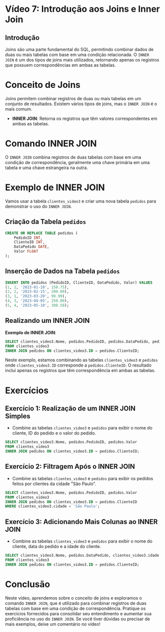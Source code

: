 # Vídeo 7: Introdução aos Joins e Inner Join

## Introdução

Joins são uma parte fundamental do SQL, permitindo combinar dados de duas ou mais tabelas com base em uma condição relacionada. O `INNER JOIN` é um dos tipos de joins mais utilizados, retornando apenas os registros que possuem correspondências em ambas as tabelas.

# Conceito de Joins

Joins permitem combinar registros de duas ou mais tabelas em um conjunto de resultados. Existem vários tipos de joins, mas o `INNER JOIN` é o mais comum. 

- **INNER JOIN**: Retorna os registros que têm valores correspondentes em ambas as tabelas.

# Comando INNER JOIN

O `INNER JOIN` combina registros de duas tabelas com base em uma condição de correspondência, geralmente uma chave primária em uma tabela e uma chave estrangeira na outra.

# Exemplo de INNER JOIN

Vamos usar a tabela `clientes_video3` e criar uma nova tabela `pedidos` para demonstrar o uso do `INNER JOIN`.

## Criação da Tabela `pedidos`

```sql
CREATE OR REPLACE TABLE pedidos (
    PedidoID INT,
    ClienteID INT,
    DataPedido DATE,
    Valor FLOAT
);
```

## Inserção de Dados na Tabela `pedidos`

```sql
INSERT INTO pedidos (PedidoID, ClienteID, DataPedido, Valor) VALUES
(1, 1, '2023-01-10', 150.75),
(2, 2, '2023-02-15', 200.00),
(3, 1, '2023-03-20', 99.99),
(4, 3, '2023-04-05', 250.00),
(5, 4, '2023-05-10', 300.50);
```

## Realizando um INNER JOIN

**Exemplo de INNER JOIN**:

```sql
SELECT clientes_video3.Nome, pedidos.PedidoID, pedidos.DataPedido, pedidos.Valor
FROM clientes_video3
INNER JOIN pedidos ON clientes_video3.ID = pedidos.ClienteID;
```

Neste exemplo, estamos combinando as tabelas `clientes_video3` e `pedidos` onde `clientes_video3.ID` corresponde a `pedidos.ClienteID`. O resultado inclui apenas os registros que têm correspondência em ambas as tabelas.

# Exercícios

## Exercício 1: Realização de um INNER JOIN Simples

- Combine as tabelas `clientes_video3` e `pedidos` para exibir o nome do cliente, ID do pedido e o valor do pedido.

```sql
SELECT clientes_video3.Nome, pedidos.PedidoID, pedidos.Valor
FROM clientes_video3
INNER JOIN pedidos ON clientes_video3.ID = pedidos.ClienteID;
```

## Exercício 2: Filtragem Após o INNER JOIN

- Combine as tabelas `clientes_video3` e `pedidos` para exibir os pedidos feitos por clientes da cidade "São Paulo".

```sql
SELECT clientes_video3.Nome, pedidos.PedidoID, pedidos.Valor
FROM clientes_video3
INNER JOIN pedidos ON clientes_video3.ID = pedidos.ClienteID
WHERE clientes_video3.cidade = 'São Paulo';
```

## Exercício 3: Adicionando Mais Colunas ao INNER JOIN

- Combine as tabelas `clientes_video3` e `pedidos` para exibir o nome do cliente, data do pedido e a idade do cliente.

```sql
SELECT clientes_video3.Nome, pedidos.DataPedido, clientes_video3.idade
FROM clientes_video3
INNER JOIN pedidos ON clientes_video3.ID = pedidos.ClienteID;
```

# Conclusão

Neste vídeo, aprendemos sobre o conceito de joins e exploramos o comando `INNER JOIN`, que é utilizado para combinar registros de duas tabelas com base em uma condição de correspondência. Pratique os exercícios fornecidos para consolidar seu entendimento e aumentar sua proficiência no uso do `INNER JOIN`. Se você tiver dúvidas ou precisar de mais exemplos, deixe um comentário no vídeo!
